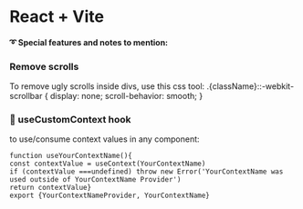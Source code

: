 # React + Vite


#### ➰ Special features and notes to mention:

### Remove scrolls
To remove ugly scrolls inside divs, use this css tool: .{className}::-webkit-scrollbar {   display: none;   scroll-behavior: smooth; }

### 🎣 useCustomContext hook
 to use/consume context values in any component: 
 ```
 function useYourContextName(){
const contextValue = useContext(YourContextName)
if (contextValue ===undefined) throw new Error('YourContextName was used outside of YourContextName Provider')
return contextValue}
export {YourContextNameProvider, YourContextName}
```
